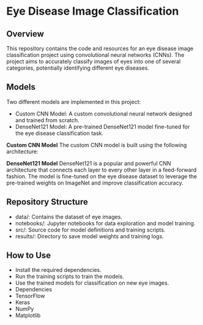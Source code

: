 # Eye Disease Image Classification
## Overview
This repository contains the code and resources for an eye disease image classification project using convolutional neural networks (CNNs). The project aims to accurately classify images of eyes into one of several categories, potentially identifying different eye diseases.

## Models
Two different models are implemented in this project:
* Custom CNN Model: A custom convolutional neural network designed and trained from scratch.
* DenseNet121 Model: A pre-trained DenseNet121 model fine-tuned for the eye disease classification task.
  
**Custom CNN Model**
The custom CNN model is built using the following architecture:

**DenseNet121 Model**
DenseNet121 is a popular and powerful CNN architecture that connects each layer to every other layer in a feed-forward fashion. The model is fine-tuned on the eye disease dataset to leverage the pre-trained weights on ImageNet and improve classification accuracy.

## Repository Structure
* data/: Contains the dataset of eye images.
* notebooks/: Jupyter notebooks for data exploration and model training.
* src/: Source code for model definitions and training scripts.
* results/: Directory to save model weights and training logs.

## How to Use
* Install the required dependencies.
* Run the training scripts to train the models.
* Use the trained models for classification on new eye images.
* Dependencies
* TensorFlow
* Keras
* NumPy
* Matplotlib

